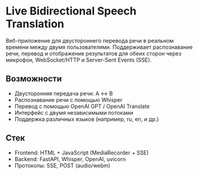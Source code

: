 # Live Bidirectional Speech Translation
Веб-приложение для двустороннего перевода речи в реальном времени между двумя пользователями. Поддерживает распознавание речи, перевод и отображение результатов для обеих сторон через микрофон, WebSocket/HTTP и Server-Sent Events (SSE).

## Возможности
- Двусторонняя передача речи: A ↔ B
- Распознавание речи с помощью Whisper
- Перевод с помощью OpenAI GPT / OpenAI Translate
- Интерфейс с двумя независимыми потоками
- Поддержка различных языков (например, ru, en, и др.)
## Стек
- Frontend: HTML + JavaScript (MediaRecorder + SSE)
- Backend: FastAPI, Whisper, OpenAI, uvicorn
- Протоколы: SSE, POST (audio/webm)
